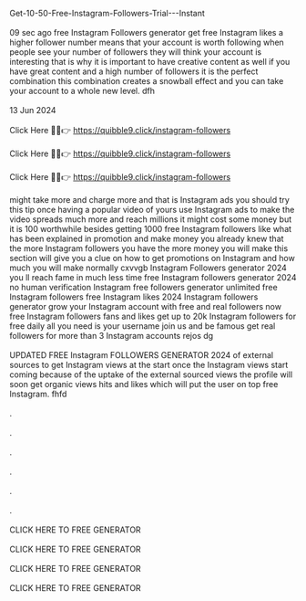 Get-10-50-Free-Instagram-Followers-Trial---Instant
<br>
<br>09 sec ago free Instagram Followers generator get free Instagram likes a higher follower number means that your account is worth following when people see your number of followers they will think your account is interesting that is why it is important to have creative content as well if you have great content and a high number of followers it is the perfect combination this combination creates a snowball effect and you can take your account to a whole new level. dfh
<br>
<br>13 Jun 2024
<br>
<br>Click Here 🔴✅👉 https://quibble9.click/instagram-followers
<br>
<br>Click Here 🔴✅👉 https://quibble9.click/instagram-followers
<br>
<br>Click Here 🔴✅👉 https://quibble9.click/instagram-followers
<br>
<br>might take more and charge more and that is Instagram ads you should try this tip once having a popular video of yours use Instagram ads to make the video spreads much more and reach millions it might cost some money but it is 100 worthwhile besides getting 1000 free Instagram followers like what has been explained in promotion and make money you already knew that the more Instagram followers you have the more money you will make this section will give you a clue on how to get promotions on Instagram and how much you will make normally cxvvgb Instagram Followers generator 2024 you ll reach fame in much less time free Instagram followers generator 2024 no human verification Instagram free followers generator unlimited free Instagram followers free Instagram likes 2024 Instagram followers generator grow your Instagram account with free and real followers now free Instagram followers fans and likes get up to 20k Instagram followers for free daily all you need is your username join us and be famous get real followers for more than 3 Instagram accounts rejos dg
<br>
<br>UPDATED FREE Instagram FOLLOWERS GENERATOR 2024 of external sources to get Instagram views at the start once the Instagram views start coming because of the uptake of the external sourced views the profile will soon get organic views hits and likes which will put the user on top free Instagram. fhfd
<br>
<br>.
<br>
<br>.
<br>
<br>.
<br>
<br>.
<br>
<br>.
<br>
<br>.
<br>
<br>CLICK HERE TO FREE GENERATOR
<br>
<br>CLICK HERE TO FREE GENERATOR
<br>
<br>CLICK HERE TO FREE GENERATOR
<br>
<br>CLICK HERE TO FREE GENERATOR